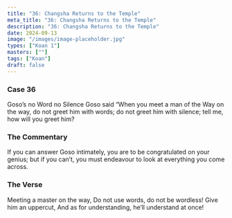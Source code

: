 ```yaml
---
title: "36: Changsha Returns to the Temple"
meta_title: "36: Changsha Returns to the Temple"
description: "36: Changsha Returns to the Temple"
date: 2024-09-13
image: "/images/image-placeholder.jpg"
types: ["Koan 1"]
masters: [""]
tags: ["Koan"]
draft: false
---
```


### Case 36

Goso’s no Word no Silence
Goso said “When you meet a man of the Way on the way, do not greet him with words; do not greet him with silence; tell me, how will you greet him?

### The Commentary
If you can answer Goso intimately, you are to be congratulated on your genius; but if you can’t, you must endeavour to look at everything you come across.

### The Verse
Meeting a master on the way,
Do not use words, do not be wordless! Give him an uppercut,
And as for understanding, he’ll understand at once!






